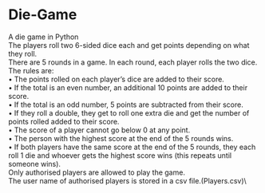 # Die-Game
A die game in Python\
The players roll two 6-sided dice each and get points depending on what they roll.\
There are 5 rounds in a game. In each round, each player rolls the two dice.\
The rules are:\
• The points rolled on each player’s dice are added to their score.\
• If the total is an even number, an additional 10 points are added to their score.\
• If the total is an odd number, 5 points are subtracted from their score.\
• If they roll a double, they get to roll one extra die and get the number of points rolled added to
their score.\
• The score of a player cannot go below 0 at any point.\
• The person with the highest score at the end of the 5 rounds wins.\
• If both players have the same score at the end of the 5 rounds, they each roll 1 die and
whoever gets the highest score wins (this repeats until someone wins).\
Only authorised players are allowed to play the game.\
The user name of authorised players is stored in a csv file.(Players.csv)\
